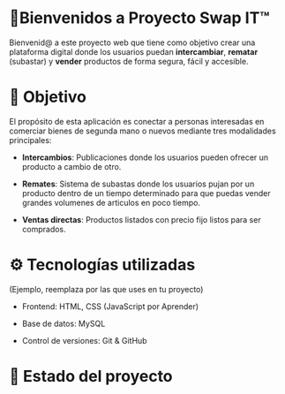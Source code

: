 # 🛒Bienvenidos a Proyecto Swap IT™

Bienvenid@ a este proyecto web que tiene como objetivo crear una plataforma digital donde los usuarios puedan **intercambiar**, **rematar** (subastar) y **vender** productos de forma segura, fácil y accesible.



# 🎯 Objetivo

El propósito de esta aplicación es conectar a personas interesadas en comerciar bienes de segunda mano o nuevos mediante tres modalidades principales:

-   **Intercambios**: Publicaciones donde los usuarios pueden ofrecer un producto a cambio de otro.
    
-   **Remates**: Sistema de subastas donde los usuarios pujan por un producto dentro de un tiempo determinado para que puedas vender grandes volumenes de articulos en poco tiempo.
    
-   **Ventas directas**: Productos listados con precio fijo listos para ser comprados.


# ⚙️ Tecnologías utilizadas

(Ejemplo, reemplaza por las que uses en tu proyecto)

-   Frontend: HTML, CSS (JavaScript por Aprender)
-   Base de datos: MySQL
    
-   Control de versiones: Git & GitHub


# 🚀 Estado del proyecto
